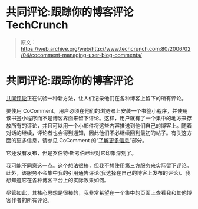 # 共同评论:跟踪你的博客评论 TechCrunch

> 原文：<https://web.archive.org/web/http://www.techcrunch.com:80/2006/02/04/cocomment-managing-user-blog-comments/>

# 共同评论:跟踪你的博客评论

 [](https://web.archive.org/web/20230122040655/http://www.cocomment.com/) [共同评论](https://web.archive.org/web/20230122040655/http://www.cocomment.com/)正在试验一种新方法，让人们记录他们在各种博客上留下的所有评论。

要使用 CoComment，用户必须在他们的浏览器上安装一个书签小程序，并使用该书签小程序而不是博客界面来留下评论。这样，用户就有了一个集中的地方来存放所有的评论，并且可以用一个小部件将这些内容推送到他们自己的博客上。随着对话的继续，评论者也会得到通知，因此他们不必继续回到最初的帖子。有关这方面的更多信息，请参见 CoComment 的“[了解更多信息](https://web.archive.org/web/20230122040655/http://www.cocomment.com/learnmore)”部分。

它还没有发布，但是罗伯特·斯考伯已经对它印象深刻了。

我可能不同意这一点。这个想法很棒，但我不想使用第三方服务来实际留下评论。此外，该服务不会集中我的引用通告评论(我选择在自己的博客上发布的评论)。我想知道它在各种博客平台上的实际效果如何。

尽管如此，其核心思想是很棒的，我非常希望在一个集中的页面上查看我和其他博客作者的所有评论。